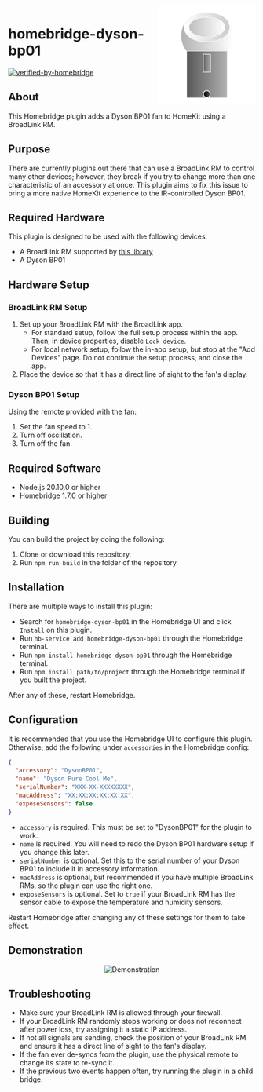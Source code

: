 <img src="https://github.com/jeremynoesen/homebridge-dyson-bp01/blob/main/img/Logo.svg" alt="Logo" title="Logo" align="right" width="200" height="200" />

# homebridge-dyson-bp01

[![verified-by-homebridge](https://img.shields.io/badge/homebridge-verified-blueviolet?color=%23491F59&style=for-the-badge&logoColor=%23FFFFFF&logo=homebridge)](https://github.com/homebridge/homebridge/wiki/Verified-Plugins)

## About

This Homebridge plugin adds a Dyson BP01 fan to HomeKit using a BroadLink RM.

## Purpose

There are currently plugins out there that can use a BroadLink RM to control many other devices; however, they break if you try to change more than one characteristic of an accessory at once. This plugin aims to fix this issue to bring a more native HomeKit experience to the IR-controlled Dyson BP01.

## Required Hardware

This plugin is designed to be used with the following devices:

- A BroadLink RM supported by [this library](https://github.com/kiwi-cam/broadlinkjs-rm)
- A Dyson BP01

## Hardware Setup

### BroadLink RM Setup

1. Set up your BroadLink RM with the BroadLink app.
    - For standard setup, follow the full setup process within the app. Then, in device properties, disable `Lock device`.
    - For local network setup, follow the in-app setup, but stop at the "Add Devices" page. Do not continue the setup process, and close the app.
2. Place the device so that it has a direct line of sight to the fan's display.

### Dyson BP01 Setup

Using the remote provided with the fan:

1. Set the fan speed to 1.
2. Turn off oscillation.
3. Turn off the fan.

## Required Software

- Node.js 20.10.0 or higher
- Homebridge 1.7.0 or higher

## Building

You can build the project by doing the following:

1. Clone or download this repository.
2. Run `npm run build` in the folder of the repository.

## Installation

There are multiple ways to install this plugin:

- Search for `homebridge-dyson-bp01` in the Homebridge UI and click `Install` on this plugin.
- Run `hb-service add homebridge-dyson-bp01` through the Homebridge terminal.
- Run `npm install homebridge-dyson-bp01` through the Homebridge terminal.
- Run `npm install path/to/project` through the Homebridge terminal if you built the project.

After any of these, restart Homebridge.

## Configuration

It is recommended that you use the Homebridge UI to configure this plugin. Otherwise, add the following under `accessories` in the Homebridge config:

```json
{
  "accessory": "DysonBP01",
  "name": "Dyson Pure Cool Me",
  "serialNumber": "XXX-XX-XXXXXXXX",
  "macAddress": "XX:XX:XX:XX:XX:XX",
  "exposeSensors": false
}
```

- `accessory` is required. This must be set to "DysonBP01" for the plugin to work.
- `name` is required. You will need to redo the Dyson BP01 hardware setup if you change this later.
- `serialNumber` is optional. Set this to the serial number of your Dyson BP01 to include it in accessory information.
- `macAddress` is optional, but recommended if you have multiple BroadLink RMs, so the plugin can use the right one.
- `exposeSensors` is optional. Set to `true` if your BroadLink RM has the sensor cable to expose the temperature and humidity sensors.

Restart Homebridge after changing any of these settings for them to take effect.

## Demonstration

<div align="center"><img src="https://github.com/jeremynoesen/homebridge-dyson-bp01/blob/main/img/Demo.gif" alt="Demonstration" title="Demonstration" /></div>

## Troubleshooting

- Make sure your BroadLink RM is allowed through your firewall.
- If your BroadLink RM randomly stops working or does not reconnect after power loss, try assigning it a static IP address.
- If not all signals are sending, check the position of your BroadLink RM and ensure it has a direct line of sight to the fan's display.
- If the fan ever de-syncs from the plugin, use the physical remote to change its state to re-sync it.
- If the previous two events happen often, try running the plugin in a child bridge.